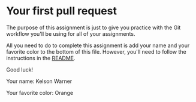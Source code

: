 # Your first pull request

The purpose of this assignment is just to give you practice with the Git workflow you'll be using for all of your assignments.

All you need to do to complete this assignment is add your name and your favorite color to the bottom of this file. However, you'll need to follow the instructions in the [README](../readme.md).

Good luck!

Your name: Kelson Warner

Your favorite color: Orange
